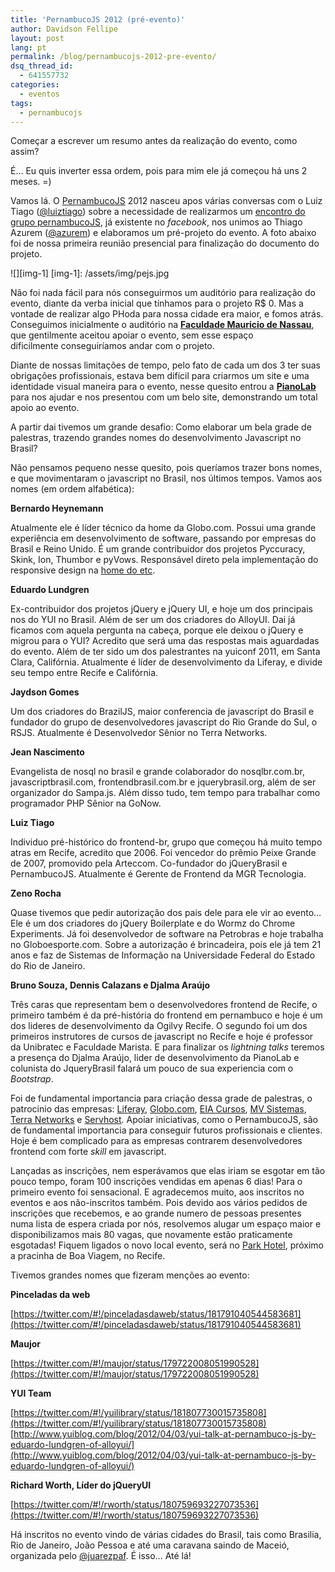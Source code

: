 ```yaml
---
title: 'PernambucoJS 2012 (pré-evento)'
author: Davidson Fellipe
layout: post
lang: pt
permalink: /blog/pernambucojs-2012-pre-evento/
dsq_thread_id:
  - 641557732
categories:
  - eventos
tags:
  - pernambucojs
---
```

Começar a escrever um resumo antes da realização do evento, como assim?

É… Eu quis inverter essa ordem, pois para mim ele já começou há uns 2 meses. =)

Vamos lá. O [PernambucoJS][1] 2012 nasceu apos várias conversas com o Luiz Tiago ([@luiztiago][2]) sobre a necessidade de realizarmos um [encontro do grupo pernambucoJS][3], já existente no *facebook*, nos unimos ao Thiago Azurem ([@azurem][4]) e elaboramos um pré-projeto do evento. A foto abaixo foi de nossa primeira reunião presencial para finalização do documento do projeto.

 [1]: http://pernambucojs.com
 [2]: http://twitter.com/luiztiago
 [3]: http://www.facebook.com/groups/pernambucojs/
 [4]: http://twitter.com/azurem

![][img-1]
 [img-1]: /assets/img/pejs.jpg

Não foi nada fácil para nós conseguirmos um auditório para realização do evento, diante da verba inicial que tínhamos para o projeto R$ 0. Mas a vontade de realizar algo PHoda para nossa cidade era maior, e fomos atrás. Conseguimos inicialmente o auditório na **[Faculdade Mauricio de Nassau][6]**, que gentilmente aceitou apoiar o evento, sem esse espaço dificilmente conseguiríamos andar com o projeto.

 [6]: http://www.mauriciodenassau.edu.br/

Diante de nossas limitações de tempo, pelo fato de cada um dos 3 ter suas obrigações profissionais, estava bem difícil para criarmos um site e uma identidade visual maneira para o evento, nesse quesito entrou a **[PianoLab][7]** para nos ajudar e nos presentou com um belo site, demonstrando um total apoio ao evento.

 [7]: http://www.pianolab.com.br

A partir dai tivemos um grande desafio: Como elaborar um bela grade de palestras, trazendo grandes nomes do desenvolvimento Javascript no Brasil?

Não pensamos pequeno nesse quesito, pois queríamos trazer bons nomes, e que movimentaram o javascript no Brasil, nos últimos tempos. Vamos aos nomes (em ordem alfabética):

**Bernardo Heynemann**

Atualmente ele é líder técnico da home da Globo.com. Possui uma grande experiência em desenvolvimento de software, passando por empresas do Brasil e Reino Unido. É um grande contribuidor dos projetos Pyccuracy, Skink, Ion, Thumbor e pyVows. Responsável direto pela implementação do responsive design na [home do etc][8].

 [8]: http://etc.globo.com

**Eduardo Lundgren**

Ex-contribuidor dos projetos jQuery e jQuery UI, e hoje um dos principais nos do YUI no Brasil. Além de ser um dos criadores do AlloyUI. Dai já ficamos com aquela pergunta na cabeça, porque ele deixou o jQuery e migrou para o YUI? Acredito que será uma das respostas mais aguardadas do evento. Além de ter sido um dos palestrantes na yuiconf 2011, em Santa Clara, Califórnia. Atualmente é líder de desenvolvimento da Liferay, e divide seu tempo entre Recife e Califórnia.

**Jaydson Gomes**

Um dos criadores do BrazilJS, maior conferencia de javascript do Brasil e fundador do grupo de desenvolvedores javascript do Rio Grande do Sul, o RSJS. Atualmente é Desenvolvedor Sênior no Terra Networks.

**Jean Nascimento**

Evangelista de nosql no brasil e grande colaborador do nosqlbr.com.br, javascriptbrasil.com, frontendbrasil.com.br e jquerybrasil.org, além de ser organizador do Sampa.js. Além disso tudo, tem tempo para trabalhar como programador PHP Sênior na GoNow.

**Luiz Tiago**

Individuo pré-histórico do frontend-br, grupo que começou há muito tempo atras em Recife, acredito que 2006. Foi vencedor do prêmio Peixe Grande de 2007, promovido pela Arteccom. Co-fundador do jQueryBrasil e PernambucoJS. Atualmente é Gerente de Frontend da MGR Tecnologia.

**Zeno Rocha**

Quase tivemos que pedir autorização dos pais dele para ele vir ao evento… Ele é um dos criadores do jQuery Boilerplate e do Wormz do Chrome Experiments. Já foi desenvolvedor de software na Petrobras e hoje trabalha no Globoesporte.com. Sobre a autorização é brincadeira, pois ele já tem 21 anos e faz de Sistemas de Informação na Universidade Federal do Estado do Rio de Janeiro.

**Bruno Souza, Dennis Calazans e Djalma Araújo**

Três caras que representam bem o desenvolvedores frontend de Recife, o primeiro também é da pré-história do frontend em pernambuco e hoje é um dos lideres de desenvolvimento da Ogilvy Recife. O segundo foi um dos primeiros instrutores de cursos de javascript no Recife e hoje é professor da Unibratec e Faculdade Marista. E para finalizar os *lightning talks* teremos a presença do Djalma Araújo, lider de desenvolvimento da PianoLab e colunista do JqueryBrasil falará um pouco de sua experiencia com o *Bootstrap*.

Foi de fundamental importancia para criação dessa grade de palestras, o patrocinio das empresas: [Liferay][9], [Globo.com][10], [EIA Cursos][11], [MV Sistemas][12], [Terra Networks][13] e [Servhost][14]. Apoiar iniciativas, como o PernambucoJS, são de fundamental importancia para conseguir futuros profissionais e clientes. Hoje é bem complicado para as empresas contrarem desenvolvedores frontend com forte *skill* em javascript.

 [9]: http://www.liferay.com/
 [10]: http://www.globo.com/
 [11]: http://curso.eia.com.br/javascript.php
 [12]: http://www.mv.com.br/mv/
 [13]: http://www.terra.com.br/portal/
 [14]: http://servhost.com.br/novo/

Lançadas as inscrições, nem esperávamos que elas iriam se esgotar em tão pouco tempo, foram 100 inscrições vendidas em apenas 6 dias! Para o primeiro evento foi sensacional. E agradecemos muito, aos inscritos no eventos e aos não-inscritos também. Pois devido aos vários pedidos de inscrições que recebemos, e ao grande numero de pessoas presentes numa lista de espera criada por nós, resolvemos alugar um espaço maior e disponibilizamos mais 80 vagas, que novamente estão praticamente esgotadas! Fiquem ligados o novo local evento, será no [Park Hotel][15], próximo a pracinha de Boa Viagem, no Recife.

 [15]: http://www.park.com.br/

Tivemos grandes nomes que fizeram menções ao evento:

**Pinceladas da web**

[https://twitter.com/#!/pinceladasdaweb/status/181791040544583681](https://twitter.com/#!/pinceladasdaweb/status/181791040544583681)

**Maujor**

[https://twitter.com/#!/maujor/status/179722008051990528](https://twitter.com/#!/maujor/status/179722008051990528)

**YUI Team**

[https://twitter.com/#!/yuilibrary/status/181807730015735808](https://twitter.com/#!/yuilibrary/status/181807730015735808)
[http://www.yuiblog.com/blog/2012/04/03/yui-talk-at-pernambuco-js-by-eduardo-lundgren-of-alloyui/](http://www.yuiblog.com/blog/2012/04/03/yui-talk-at-pernambuco-js-by-eduardo-lundgren-of-alloyui/)

**Richard Worth, Líder do jQueryUI**

[https://twitter.com/#!/rworth/status/180759693227073536](https://twitter.com/#!/rworth/status/180759693227073536)

Há inscritos no evento vindo de várias cidades do Brasil, tais como Brasilia, Rio de Janeiro, João Pessoa e até uma caravana saindo de Maceió, organizada pelo [@juarezpaf][16]. É isso… Até lá!

 [16]: https://twitter.com/#!/juarezpaf